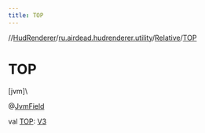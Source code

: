 ```yaml
---
title: TOP
---
```

//[HudRenderer](../../../index.html)/[ru.airdead.hudrenderer.utility](../index.html)/[Relative](index.html)/[TOP](-t-o-p.html)



# TOP



[jvm]\




@[JvmField](https://kotlinlang.org/api/latest/jvm/stdlib/kotlin.jvm/-jvm-field/index.html)



val [TOP](-t-o-p.html): [V3](../-v3/index.html)




